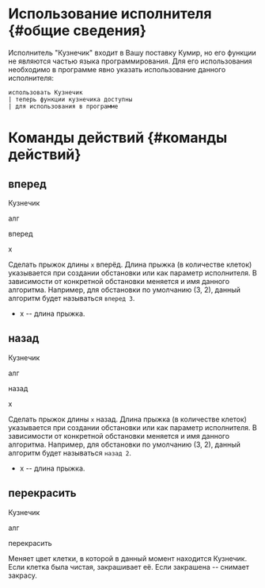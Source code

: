 # Использование исполнителя {#общие сведения}

Исполнитель \"Кузнечик\" входит в Вашу поставку Кумир, но его функции не
являются частью языка программирования. Для его использования необходимо
в программе явно указать использование данного исполнителя:

    использовать Кузнечик
    | теперь функции кузнечика доступны
    | для использования в программе

            

# Команды действий {#команды действий}

## вперед

Кузнечик

алг

вперед

х

Сделать прыжок длины `x` вперёд. Длина прыжка (в количестве клеток)
указывается при создании обстановки или как параметр исполнителя. В
зависимости от конкретной обстановки меняется и имя данного алгоритма.
Например, для обстановки по умолчанию (3, 2), данный алгоритм будет
называться `вперед 3`.

- х
  \-- длина прыжка.

## назад

Кузнечик

алг

назад

х

Сделать прыжок длины `x` назад. Длина прыжка (в количестве клеток)
указывается при создании обстановки или как параметр исполнителя. В
зависимости от конкретной обстановки меняется и имя данного алгоритма.
Например, для обстановки по умолчанию (3, 2), данный алгоритм будет
называться `назад 2`.

- х
  \-- длина прыжка.

## перекрасить

Кузнечик

алг

перекрасить

Меняет цвет клетки, в которой в данный момент находится Кузнечик. Если
клетка была чистая, закрашивает её. Если закрашена \-- снимает закрасу.
